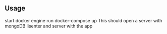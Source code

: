 ## Usage
start docker engine
run docker-compose up 
This should open a server with mongoDB lisenter and server with the app 
